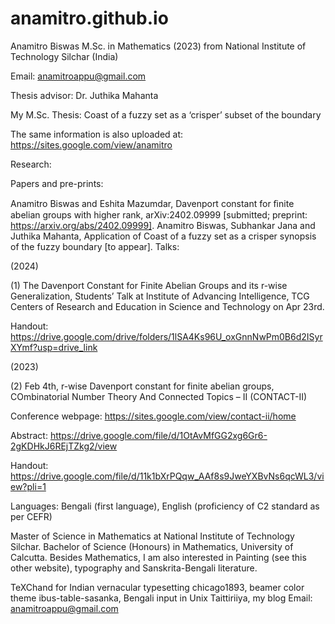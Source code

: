 # anamitro.github.io
Anamitro Biswas
M.Sc. in Mathematics (2023) from National Institute of Technology Silchar (India)

Email: anamitroappu@gmail.com

Thesis advisor: Dr. Juthika Mahanta

My M.Sc. Thesis: Coast of a fuzzy set as a ‘crisper’ subset of the boundary

The same information is also uploaded at: https://sites.google.com/view/anamitro

Research:

Papers and pre-prints:

Anamitro Biswas and Eshita Mazumdar, Davenport constant for ﬁnite abelian groups with higher rank, arXiv:2402.09999 [submitted; preprint: https://arxiv.org/abs/2402.09999].
Anamitro Biswas, Subhankar Jana and Juthika Mahanta, Application of Coast of a fuzzy set as a crisper synopsis of the fuzzy boundary [to appear].
Talks:

(2024)

(1) The Davenport Constant for Finite Abelian Groups and its r-wise Generalization, Students’ Talk at Institute of Advancing Intelligence, TCG Centers of Research and Education in Science and Technology on Apr 23rd.

Handout: https://drive.google.com/drive/folders/1lSA4Ks96U_oxGnnNwPm0B6d2ISyrXYmf?usp=drive_link

(2023)

(2) Feb 4th, r-wise Davenport constant for finite abelian groups, COmbinatorial Number Theory And Connected Topics – II (CONTACT-II)

Conference webpage: https://sites.google.com/view/contact-ii/home

Abstract: https://drive.google.com/file/d/1OtAvMfGG2xg6Gr6-2gKDHkJ6REjTZkg2/view

Handout: https://drive.google.com/file/d/11k1bXrPQqw_AAf8s9JweYXBvNs6qcWL3/view?pli=1

Languages: Bengali (first language), English (proficiency of C2 standard as per CEFR)

Master of Science in Mathematics at National Institute of Technology Silchar.
Bachelor of Science (Honours) in Mathematics, University of Calcutta.
Besides Mathematics, I am also interested in Painting (see this other website), typography and Sanskrita-Bengali literature.

TeXChand for Indian vernacular typesetting
chicago1893, beamer color theme
ibus-table-sasanka, Bengali input in Unix
Taittiriiya, my blog
Email: anamitroappu@gmail.com

